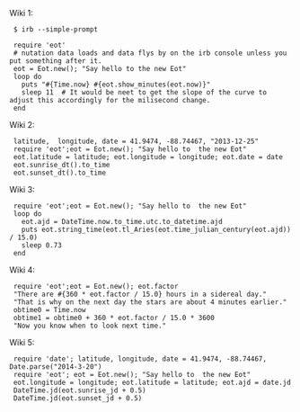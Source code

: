 Wiki 1:

     $ irb --simple-prompt

     require 'eot'
     # nutation data loads and data flys by on the irb console unless you put something after it.
     eot = Eot.new(); "Say hello to the new Eot" 
     loop do
       puts "#{Time.now} #{eot.show_minutes(eot.now)}"
       sleep 11  # It would be neet to get the slope of the curve to adjust this accordingly for the milisecond change.
     end

Wiki 2:

     latitude,  longitude, date = 41.9474, -88.74467, "2013-12-25"
     require 'eot';eot = Eot.new(); "Say hello to  the new Eot"
     eot.latitude = latitude; eot.longitude = longitude; eot.date = date
     eot.sunrise_dt().to_time
     eot.sunset_dt().to_time  

Wiki 3:

     require 'eot';eot = Eot.new(); "Say hello to  the new Eot"
     loop do
       eot.ajd = DateTime.now.to_time.utc.to_datetime.ajd
       puts eot.string_time(eot.tl_Aries(eot.time_julian_century(eot.ajd)) / 15.0)
       sleep 0.73
     end

Wiki 4:

     require 'eot';eot = Eot.new(); eot.factor
     "There are #{360 * eot.factor / 15.0} hours in a sidereal day."
     "That is why on the next day the stars are about 4 minutes earlier."
     obtime0 = Time.now
     obtime1 = obtime0 + 360 * eot.factor / 15.0 * 3600
     "Now you know when to look next time."

Wiki 5:

     require 'date'; latitude, longitude, date = 41.9474, -88.74467, Date.parse("2014-3-20")
     require 'eot'; eot = Eot.new(); "Say hello to  the new Eot"
     eot.longitude = longitude; eot.latitude = latitude; eot.ajd = date.jd
     DateTime.jd(eot.sunrise_jd + 0.5)
     DateTime.jd(eot.sunset_jd + 0.5)
  
